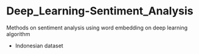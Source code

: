 # Deep_Learning-Sentiment_Analysis
 Methods on sentiment analysis using word embedding on deep learning algorithm
 - Indonesian dataset
